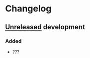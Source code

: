 # Changelog

## [Unreleased] development

### Added

- ???

[Unreleased]: https://github.com/eighty4/l3/commits/main
